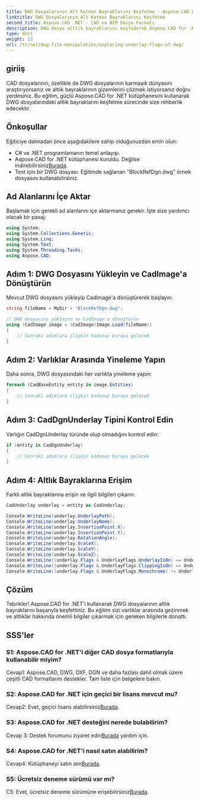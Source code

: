 ```yaml
---
title: DWG Dosyalarının Alt Katman Bayraklarını Keşfetme - Aspose.CAD Eğitimi
linktitle: DWG Dosyalarının Alt Katman Bayraklarını Keşfetme
second_title: Aspose.CAD .NET - CAD ve BIM Dosya Formatı
description: DWG dosya altlık bayraklarını keşfederek Aspose.CAD for .NET'in gücünün kilidini açın. Adım adım kılavuzumuzu takip edin.
type: docs
weight: 13
url: /tr/net/dwg-file-manipulation/exploring-underlay-flags-of-dwg/
---
```

## giriiş

CAD dosyalarının, özellikle de DWG dosyalarının karmaşık dünyasını araştırıyorsanız ve altlık bayraklarının gizemlerini çözmek istiyorsanız doğru yerdesiniz. Bu eğitim, güçlü Aspose.CAD for .NET kütüphanesini kullanarak DWG dosyalarındaki altlık bayraklarını keşfetme sürecinde size rehberlik edecektir.

## Önkoşullar

Eğiticiye dalmadan önce aşağıdakilere sahip olduğunuzdan emin olun:

- C# ve .NET programlamanın temel anlayışı.
-  Aspose.CAD for .NET kütüphanesi kuruldu. Değilse indirebilirsiniz[Burada](https://releases.aspose.com/cad/net/).
- Test için bir DWG dosyası. Eğitimde sağlanan "BlockRefDgn.dwg" örnek dosyasını kullanabilirsiniz.

## Ad Alanlarını İçe Aktar

Başlamak için gerekli ad alanlarını içe aktarmanız gerekir. İşte size yardımcı olacak bir pasaj:

```csharp
using System;
using System.Collections.Generic;
using System.Linq;
using System.Text;
using System.Threading.Tasks;
using Aspose.CAD;

```

## Adım 1: DWG Dosyasını Yükleyin ve CadImage'a Dönüştürün

Mevcut DWG dosyasını yükleyip CadImage'a dönüştürerek başlayın:

```csharp
string fileName = MyDir + "BlockRefDgn.dwg";

// DWG dosyasını yükleyin ve CadImage'a dönüştürün
using (CadImage image = (CadImage)Image.Load(fileName))
{
    // Sonraki adımlara ilişkin kodunuz buraya gelecek
}
```

## Adım 2: Varlıklar Arasında Yineleme Yapın

Daha sonra, DWG dosyasındaki her varlıkta yineleme yapın:

```csharp
foreach (CadBaseEntity entity in image.Entities)
{
    // Sonraki adımlara ilişkin kodunuz buraya gelecek
}
```

## Adım 3: CadDgnUnderlay Tipini Kontrol Edin

Varlığın CadDgnUnderlay türünde olup olmadığını kontrol edin:

```csharp
if (entity is CadDgnUnderlay)
{
    // Sonraki adımlara ilişkin kodunuz buraya gelecek
}
```

## Adım 4: Altlık Bayraklarına Erişim

Farklı altlık bayraklarına erişin ve ilgili bilgileri çıkarın:

```csharp
CadUnderlay underlay = entity as CadUnderlay;

Console.WriteLine(underlay.UnderlayPath);
Console.WriteLine(underlay.UnderlayName);
Console.WriteLine(underlay.InsertionPoint.X);
Console.WriteLine(underlay.InsertionPoint.Y);
Console.WriteLine(underlay.RotationAngle);
Console.WriteLine(underlay.ScaleX);
Console.WriteLine(underlay.ScaleY);
Console.WriteLine(underlay.ScaleZ);
Console.WriteLine((underlay.Flags & UnderlayFlags.UnderlayIsOn) == UnderlayFlags.UnderlayIsOn);
Console.WriteLine((underlay.Flags & UnderlayFlags.ClippingIsOn) == UnderlayFlags.ClippingIsOn);
Console.WriteLine((underlay.Flags & UnderlayFlags.Monochrome) != UnderlayFlags.Monochrome);
```

## Çözüm

Tebrikler! Aspose.CAD for .NET'i kullanarak DWG dosyalarının altlık bayraklarını başarıyla keşfettiniz. Bu eğitim sizi varlıklar arasında gezinmek ve altlıklar hakkında önemli bilgiler çıkarmak için gereken bilgilerle donattı.

## SSS'ler

### S1: Aspose.CAD for .NET'i diğer CAD dosya formatlarıyla kullanabilir miyim?

Cevap1: Aspose.CAD, DWG, DXF, DGN ve daha fazlası dahil olmak üzere çeşitli CAD formatlarını destekler. Tam liste için belgelere bakın.

### S2: Aspose.CAD for .NET için geçici bir lisans mevcut mu?

 Cevap2: Evet, geçici lisans alabilirsiniz[Burada](https://purchase.aspose.com/temporary-license/).

### S3: Aspose.CAD for .NET desteğini nerede bulabilirim?

 Cevap 3: Destek forumunu ziyaret edin[Burada](https://forum.aspose.com/c/cad/19) yardım için.

### S4: Aspose.CAD for .NET'i nasıl satın alabilirim?

Cevap4: Kütüphaneyi satın alın[Burada](https://purchase.aspose.com/buy).

### S5: Ücretsiz deneme sürümü var mı?

 C5: Evet, ücretsiz deneme sürümüne erişebilirsiniz[Burada](https://releases.aspose.com/).
